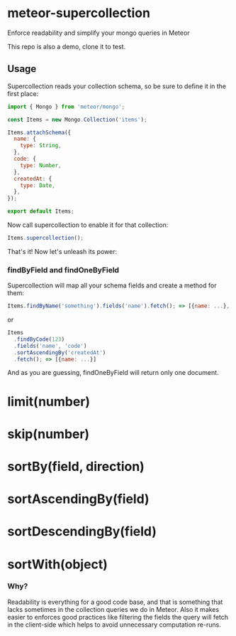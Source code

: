 # meteor-supercollection
Enforce readability and simplify your mongo queries in Meteor

This repo is also a demo, clone it to test.


## Usage
Supercollection reads your collection schema, so be sure to define it in the first place:

```js
import { Mongo } from 'meteor/mongo';

const Items = new Mongo.Collection('items');

Items.attachSchema({
  name: {
    type: String,
  },
  code: {
    type: Number,
  },
  createdAt: {
    type: Date,
  },
});

export default Items;
```

Now call supercollection to enable it for that collection:

```js
Items.supercollection();
```

That's it! Now let's unleash its power:

### findByField and findOneByField
Supercollection will map all your schema fields and create a method for them:
```js
Items.findByName('something').fields('name').fetch(); => [{name: ...}, ...]
```

or 
```js
Items
  .findByCode(123)
  .fields('name', 'code')
  .sortAscendingBy('createdAt')
  .fetch(); => [{name: ...}]
```

And as you are guessing, findOneByField will return only one document.

# limit(number)
# skip(number)
# sortBy(field, direction)
# sortAscendingBy(field)
# sortDescendingBy(field)
# sortWith(object)

### Why?
Readability is everything for a good code base, and that is something that lacks sometimes
in the collection queries we do in Meteor. Also it makes easier to enforces good practices like
filtering the fields the query will fetch in the client-side which helps to avoid unnecessary 
computation re-runs.


